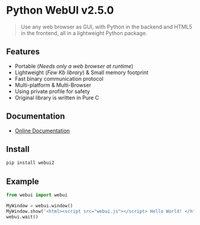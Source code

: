 # Python WebUI v2.5.0

> Use any web browser as GUI, with Python in the backend and HTML5 in the frontend, all in a lightweight Python package.

## Features

- Portable (*Needs only a web browser at runtime*)
- Lightweight (*Few Kb library*) & Small memory footprint
- Fast binary communication protocol
- Multi-platform & Multi-Browser
- Using private profile for safety
- Original library is written in Pure C

## Documentation

* [Online Documentation](https://webui.me/docs/#/python_api)

## Install

```sh
pip install webui2
```

## Example

```python
from webui import webui

MyWindow = webui.window()
MyWindow.show('<html><script src="webui.js"></script> Hello World! </html>')
webui.wait()
```
